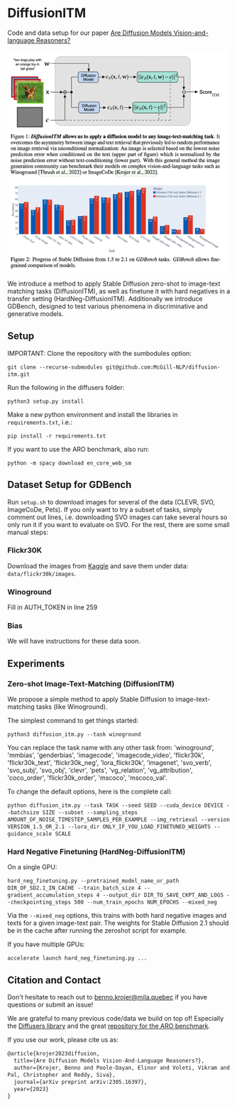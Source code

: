 # DiffusionITM
Code and data setup for our paper [Are Diffusion Models Vision-and-language Reasoners?](https://arxiv.org/abs/2305.16397)

<img src="mainfig.jpeg" width="500" height="500">

We introduce a method to apply Stable Diffusion zero-shot to image-text matching tasks (DiffusionITM), as well as finetune it with hard negatives in a transfer setting (HardNeg-DiffusionITM).
Additionally we introduce GDBench, designed to test various phenomena in discriminative and generative models.

## Setup
IMPORTANT: Clone the repository with the sumbodules option:
```
git clone --recurse-submodules git@github.com:McGill-NLP/diffusion-itm.git
```

Run the following in the diffusers folder:
```
python3 setup.py install
```

Make a new python environment and install the libraries in `requirements.txt`, i.e.:

```
pip install -r requirements.txt
```

 <!-- torch (1.13.0), torchvision (0.14.0), transformers (4.26.1), accelerate (0.16.0), data (2.10.1), spacy (3.5.2), nltk, easydict, tqdm and pandas. -->

If you want to use the ARO benchmark, also run:
```
python -m spacy download en_core_web_sm
```

## Dataset Setup for GDBench

Run `setup.sh` to download images for several of the data (CLEVR, SVO, ImageCoDe, Pets).
If you only want to try a subset of tasks, simply comment out lines, i.e. downloading SVO images can take several hours so only run it if you want to evaluate on SVO.
For the rest, there are some small manual steps:

### Flickr30K

Download the images from [Kaggle](https://www.kaggle.com/data/hsankesara/flickr-image-dataset) and save them under data: `data/flickr30k/images`.

<!-- ### ARO

Nothing to do since the ARO repository will download VG and COCO by itself. -->

<!-- ### Pets
Images: https://thor.robots.ox.ac.uk/~vgg/data/pets/images.tar.gz

### CLEVR

```
wget https://zenodo.org/record/8096756/files/images.zip
```

### SVO

<<<<<<< HEAD
Run data/svo/download.py

### ImageCoDe

wget https://zenodo.org/record/6518944/files/image-sets.zip -->

### Winoground

Fill in AUTH_TOKEN in line 259

### Bias

We will have instructions for these data soon.

## Experiments

### Zero-shot Image-Text-Matching (DiffusionITM)

We propose a simple method to apply Stable Diffusion to image-text-matching tasks (like Winoground).

The simplest command to get things started:

```
python3 diffusion_itm.py --task winoground
```

You can replace the task name with any other task from: 'winoground', 'mmbias', 'genderbias', 'imagecode', 'imagecode_video', 'flickr30k', 'flickr30k_text', 'flickr30k_neg', 'lora_flickr30k', 'imagenet', 'svo_verb', 'svo_subj', 'svo_obj', 'clevr', 'pets', 'vg_relation', 'vg_attribution', 'coco_order', 'flickr30k_order', 'mscoco', 'mscoco_val'.

To change the default options, here is the complete call:
```
python diffusion_itm.py --task TASK --seed SEED --cuda_device DEVICE --batchsize SIZE --subset --sampling_steps AMOUNT_OF_NOISE_TIMESTEP_SAMPLES_PER_EXAMPLE --img_retrieval --version VERSION_1.5_OR_2.1 --lora_dir ONLY_IF_YOU_LOAD_FINETUNED_WEIGHTS --guidance_scale SCALE
```

### Hard Negative Finetuning (HardNeg-DiffusionITM)

<!-- hard_neg_finetuning.py --pretrained_model_name_or_path /home/nlp/users/bkroje/.cache/huggingface/hub/models--stabilityai--stable-diffusion-2-1-base/snapshots/88bb1a46821197d1ac0cb54d1d09fb6e70b171bc --train_batch_size 4 --gradient_accumulation_steps 4 --neg_prob 1.0 --output_dir mixed_neg1.0_coco_finetuning_lora_savingmodel_lr1e-4 --checkpointing_steps 500 --learning_rate 1e-4 --num_train_epochs 8 --neg_loss_factor 1.0 --mixed_neg -->

On a single GPU:
```
hard_neg_finetuning.py --pretrained_model_name_or_path DIR_OF_SD2.1_IN_CACHE --train_batch_size 4 --gradient_accumulation_steps 4 --output_dir DIR_TO_SAVE_CKPT_AND_LOGS --checkpointing_steps 500 --num_train_epochs NUM_EPOCHS --mixed_neg
```

Via the `--mixed_neg` options, this trains with both hard negative images and texts for a given image-text pair.
The weights for Stable Diffusion 2.1 should be in the cache after running the zeroshot script for example.

If you have multiple GPUs:

```
accelerate launch hard_neg_finetuning.py ...
```

## Citation and Contact
Don't hesitate to reach out to benno.krojer@mila.quebec if you have questions or submit an issue!

We are grateful to many previous code/data we build on top of!
Especially the [Diffusers library](https://github.com/huggingface/diffusers) and the great [repository for the ARO benchmark](https://github.com/mertyg/vision-language-models-are-bows).

If you use our work, please cite us as:

```
@article{krojer2023diffusion,
  title={Are Diffusion Models Vision-And-Language Reasoners?},
  author={Krojer, Benno and Poole-Dayan, Elinor and Voleti, Vikram and Pal, Christopher and Reddy, Siva},
  journal={arXiv preprint arXiv:2305.16397},
  year={2023}
}
```
